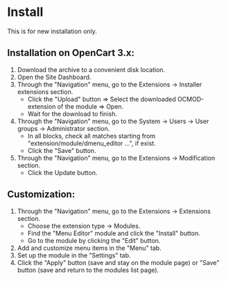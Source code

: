 <!DOCTYPE html>
<html lang="en">
<head></head>
<body>
    <h1>Install</h1>
    <p>This is for new installation only.</p>
    <h2>Installation on OpenCart 3.x:</h2>
    <p>
        <ol>
            <li>Download the archive to a convenient disk location.</li>
            <li>Open the Site Dashboard.</li>
            <li>Through the "Navigation" menu, go to the Extensions -> Installer extensions section.
                <ul>
                  <li>Click the "Upload" button => Select the downloaded OCMOD-extension of the module => Open.</li>
                  <li>Wait for the download to finish.</li>
                </ul>
            </li>
            <li>Through the "Navigation" menu, go to the System -> Users -> User groups -> Administrator section.
                <ul>
                  <li>In all blocks, check all matches starting from "extension/module/dmenu_editor ...", if exist.</li>
                  <li>Click the "Save" button.</li>
                </ul>
            </li>
            <li>Through the "Navigation" menu, go to the Extensions -> Modification section.
                <ul>
                  <li>Click the Update button.</li>
                </ul>
            </li>
        </ol>
    </p>
    <h2>Customization:</h2>
    <p>
        <ol>
            <li>Through the "Navigation" menu, go to the Extensions -> Extensions section.
                <ul>
                  <li>Choose the extension type -> Modules.</li>
                  <li>Find the "Menu Editor" module and click the "Install" button.</li>
                  <li>Go to the module by clicking the "Edit" button.</li>
                </ul>
            </li>
            <li>Add and customize menu items in the "Menu" tab.</li>
            <li>Set up the module in the "Settings" tab.</li>
            <li>Click the "Apply" button (save and stay on the module page) or "Save" button (save and return to the modules list page).</li>
        </ol>
    </p>
</body>
</html>

